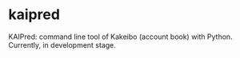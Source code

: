 # kaipred
KAIPred: command line tool of Kakeibo (account book) with Python. Currently, in development stage.
